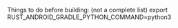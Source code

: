 Things to do before building: (not a complete list)
export RUST_ANDROID_GRADLE_PYTHON_COMMAND=python3
